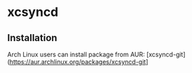 # xcsyncd

## Installation

Arch Linux users can install package from AUR:
[xcsyncd-git](https://aur.archlinux.org/packages/xcsyncd-git]
